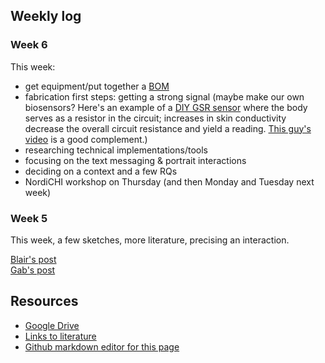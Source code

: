 ## Weekly log

### Week 6
This week: 
- get equipment/put together a [BOM](https://github.com/bsubbaraman/ABSR/blob/gh-pages/bom.md)
- fabrication first steps: getting a strong signal (maybe make our own biosensors? Here's an example of a [DIY GSR sensor](http://ftmedia.eu/diy-gsr-sensor/) where the body serves as a resistor in the circuit; increases in skin conductivity decrease the overall circuit resistance and yield a reading. [This guy's video](https://www.youtube.com/watch?v=ljVQpwVHpOo&feature=emb_logo) is a good complement.)
- researching technical implementations/tools
- focusing on the text messaging & portrait interactions
- deciding on a context and a few RQs
- NordiCHI workshop on Thursday (and then Monday and Tuesday next week)


### Week 5
This week, a few sketches, more literature, precising an interaction.

[Blair's post](/posts/blair_post_wk5.md)  
[Gab's post](/posts/gab_post_wk5.md)

## Resources
- [Google Drive](https://drive.google.com/drive/u/0/folders/0ANOdHyxe8_6lUk9PVA)
- [Links to literature](https://github.com/bsubbaraman/ABSR/blob/gh-pages/literature.md)
- [Github markdown editor for this page](https://github.com/bsubbaraman/ABSR/edit/gh-pages/README.md)
